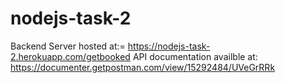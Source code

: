 # nodejs-task-2

Backend Server hosted at:= https://nodejs-task-2.herokuapp.com/getbooked
API documentation availble at: https://documenter.getpostman.com/view/15292484/UVeGrRRk
